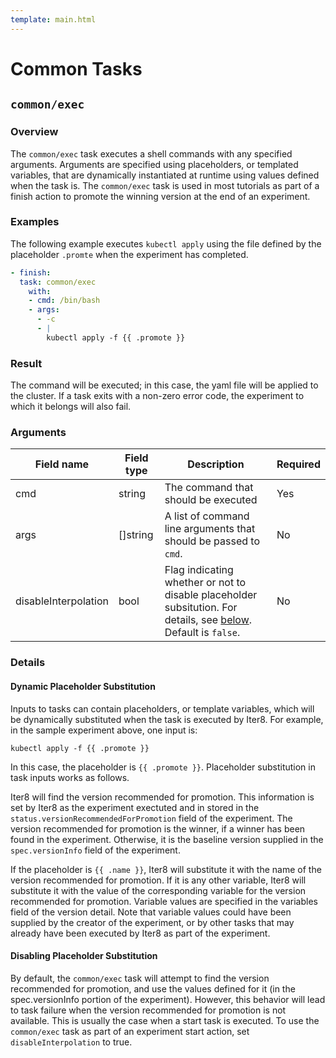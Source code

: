 ```yaml
---
template: main.html
---
```


# Common Tasks

## `common/exec`

### Overview

The `common/exec` task executes a shell commands with any specified arguments. Arguments are specified using placeholders, or templated variables, that are dynamically instantiated at runtime using values defined when the task is. The `common/exec` task is used in most tutorials as part of a finish action to promote the winning version at the end of an experiment.

### Examples

The following example executes `kubectl apply` using the file defined by the placeholder  `.promte` when the experiment has completed.

```yaml
- finish:
  task: common/exec
    with:
    - cmd: /bin/bash
    - args:
      - -c
      - |
        kubectl apply -f {{ .promote }}
```

### Result

The command will be executed; in this case, the yaml file will be applied to the cluster. If a task exits with a non-zero error code, the experiment to which it belongs will also fail.

### Arguments

| Field name | Field type | Description | Required |
| ----- | ---- | ----------- | -------- |
| cmd | string | The command that should be executed | Yes |
| args | []string | A list of command line arguments that should be passed to `cmd`. | No |
| disableInterpolation | bool | Flag indicating whether or not to disable placeholder subsitution. For details, see [below](#disabling-placeholder-substitution). Default is `false`. | No |

### Details

#### Dynamic Placeholder Substitution

Inputs to tasks can contain placeholders, or template variables, which will be dynamically substituted when the task is executed by Iter8. For example, in the sample experiment above, one input is:

    kubectl apply -f {{ .promote }}

In this case, the placeholder is `{{ .promote }}`. Placeholder substitution in task inputs works as follows.

Iter8 will find the version recommended for promotion. This information is set by Iter8 as the experiment exectuted and in stored in the `status.versionRecommendedForPromotion` field of the experiment. The version recommended for promotion is the winner, if a winner has been found in the experiment. Otherwise, it is the baseline version supplied in the `spec.versionInfo` field of the experiment.

If the placeholder is `{{ .name }}`, Iter8 will substitute it with the name of the version recommended for promotion. If it is any other variable, Iter8 will substitute it with the value of the corresponding variable for the version recommended for promotion. Variable values are specified in the variables field of the version detail. Note that variable values could have been supplied by the creator of the experiment, or by other tasks that may already have been executed by Iter8 as part of the experiment.

#### Disabling Placeholder Substitution

By default, the `common/exec` task will attempt to find the version recommended for promotion, and use the values defined for it (in the spec.versionInfo portion of the experiment). However, this behavior will lead to task failure when the version recommended for promotion is not available. This is usually the case when a start task is executed. To use the `common/exec` task as part of an experiment start action, set `disableInterpolation` to true.
